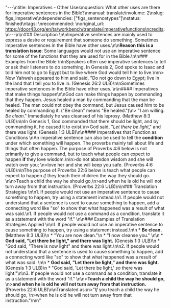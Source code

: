 "---\ntitle: Imperatives - Other Uses\nquestion: What other uses are there for imperative sentences in the Bible?\nmanual: translate\nvolume: 2\nslug: figs_imperative\ndependencies:  [\"figs_sentencetypes\"]\nstatus:  finished\ntags: \nrecommended: \noriginal_url: https://door43.org/en/ta/workbench/translate/imperativefunctions\ncredits: \n---\n\n### Description \n\nImperative sentences are mainly used to express a desire or requirement that someone do something. Sometimes imperative sentences in the Bible have other uses.\n\n**Reason this is a translation issue**: Some languages would not use an imperative sentence for some of the functions that they are used for in the Bible.\n\n### Examples from the Bible \n\nSpeakers often use imperative sentences to tell or ask their listeners to do something. In Genesis 2, God spoke to Isaac and told him not to go to Egypt but to live where God would tell him to live.\n\n> Now Yahweh appeared to him and said, \"Do not go down to Egypt; live in the land that I tell you to live in. (Genesis 26:2 ULB)\n\nSometimes imperative sentences in the Bible have other uses. \n\n#### Imperatives that make things happen\n\nGod can make things happen by commanding that they happen. Jesus healed a man by commanding that the man be healed. The man could not obey the command, but Jesus caused him to be healed by commanding it. (\"Be clean\" means \"Be healed.\")\n> \"I am willing. _Be clean_.\" Immediately he was cleansed of his leprosy. (Matthew 8:3 ULB)\n\nIn Genesis 1, God commanded that there should be light, and by commanding it, he caused it to exist.\n>God said, \"_Let there be light_,\" and there was light. (Genesis 1:3 ULB)\n\n#### Imperatives that Function as Conditions  \nAn imperative sentence can also be used to tell the **condition** under which something will happen.  The proverbs mainly tell about life and things that often happen. The purpose of Proverbs 4:6 below is not primarily to give a command, but to teach what people can expect to happen **if** they love wisdom.\n\n>do not abandon wisdom and she will watch over you; \n>love her and she will keep you safe. (Proverbs 4:6 ULB)\n\nThe purpose of Proverbs 22:6 below is teach what people can expect to happen _if_ they teach their children the way they should go. \n\n>Teach a child the way he should go,\n>and when he is old he will not turn away from that instruction. (Proverbs 22:6 ULB)\n\n### Translation Strategies \n\n1. If people would not use an imperative sentence to cause something to happen, try using a statement instead.\n1. If people would not understand that a sentence is used to cause something to happen, add a connecting word like \"so\" to show that what happened was a result of what was said.\n1. If people would not use a command as a condition, translate it as a statement with the word \"if.\" \n\n### Examples of Translation Strategies Applied \n\n1. If people would not use an imperative sentence to cause something to happen, try using a statement instead.\n\n  * **Be clean.** (Matthew 8:3 ULB)\n      * \"You are now clean.\"\n      * \"I now cleanse you.\" \n\n  * **God said, \"Let there be light,\" and there was light.**  (Genesis 1:3 ULB)\n      * \"God said, \"There is now light\" and there was light.\n\n2. If people would not understand that a sentence is used to cause something to happen, add a connecting word like \"so\" to show that what happened was a result of what was said. \n\n  * **God said, \"Let there be light,\" and there was light.**  (Genesis 1:3 ULB)\n      * \"God said, 'Let there be light,' _so_ there was light.\"\n\n3. If people would not use a command as a condition, translate it as a statement with the word \"if.\" \n\n>**Teach a child the way he should go,**  \n>**and when he is old he will not turn away from that instruction.** (Proverbs 22:6 ULB)\n\nTranslated as:\n>\"_If_ you teach a child the way he should go,  \n>when he is old he will not turn away from that instruction.\"\n\n"

